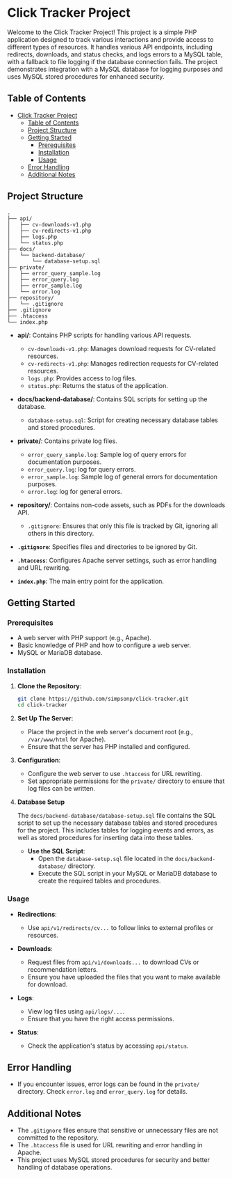 # Click Tracker Project

Welcome to the Click Tracker Project! This project is a simple PHP application designed to track various interactions and provide access to different types of resources. It handles various API endpoints, including redirects, downloads, and status checks, and logs errors to a MySQL table, with a fallback to file logging if the database connection fails. The project demonstrates integration with a MySQL database for logging purposes and uses MySQL stored procedures for enhanced security.

## Table of Contents

- [Click Tracker Project](#click-tracker-project)
  - [Table of Contents](#table-of-contents)
  - [Project Structure](#project-structure)
  - [Getting Started](#getting-started)
    - [Prerequisites](#prerequisites)
    - [Installation](#installation)
    - [Usage](#usage)
  - [Error Handling](#error-handling)
  - [Additional Notes](#additional-notes)

## Project Structure

```plaintext
.
├── api/
│   ├── cv-downloads-v1.php
│   ├── cv-redirects-v1.php
│   ├── logs.php
│   └── status.php
├── docs/
│   └── backend-database/
│       └── database-setup.sql
├── private/
│   ├── error_query_sample.log
│   ├── error_query.log
│   ├── error_sample.log
│   └── error.log
├── repository/
│   └── .gitignore
├── .gitignore
├── .htaccess
└── index.php
```

- **api/**: Contains PHP scripts for handling various API requests.

  - `cv-downloads-v1.php`: Manages download requests for CV-related resources.
  - `cv-redirects-v1.php`: Manages redirection requests for CV-related resources.
  - `logs.php`: Provides access to log files.
  - `status.php`: Returns the status of the application.

- **docs/backend-database/**: Contains SQL scripts for setting up the database.

  - `database-setup.sql`: Script for creating necessary database tables and stored procedures.

- **private/**: Contains private log files.

  - `error_query_sample.log`: Sample log of query errors for documentation purposes.
  - `error_query.log`: log for query errors.
  - `error_sample.log`: Sample log of general errors for documentation purposes.
  - `error.log`: log for general errors.

- **repository/**: Contains non-code assets, such as PDFs for the downloads API.

  - `.gitignore`: Ensures that only this file is tracked by Git, ignoring all others in this directory.

- **`.gitignore`**: Specifies files and directories to be ignored by Git.

- **`.htaccess`**: Configures Apache server settings, such as error handling and URL rewriting.

- **`index.php`**: The main entry point for the application.

## Getting Started

### Prerequisites

- A web server with PHP support (e.g., Apache).
- Basic knowledge of PHP and how to configure a web server.
- MySQL or MariaDB database.

### Installation

1. **Clone the Repository**:

   ```bash
   git clone https://github.com/simpsonp/click-tracker.git
   cd click-tracker
   ```

2. **Set Up The Server**:

   - Place the project in the web server's document root (e.g., `/var/www/html` for Apache).
   - Ensure that the server has PHP installed and configured.

3. **Configuration**:

   - Configure the web server to use `.htaccess` for URL rewriting.
   - Set appropriate permissions for the `private/` directory to ensure that log files can be written.

4. **Database Setup**

   The `docs/backend-database/database-setup.sql` file contains the SQL script to set up the necessary database tables and stored procedures for the project. This includes tables for logging events and errors, as well as stored procedures for inserting data into these tables.

   - **Use the SQL Script**:
     - Open the `database-setup.sql` file located in the `docs/backend-database/` directory.
     - Execute the SQL script in your MySQL or MariaDB database to create the required tables and procedures.

### Usage

- **Redirections**:

  - Use `api/v1/redirects/cv...` to follow links to external profiles or resources.

- **Downloads**:

  - Request files from `api/v1/downloads...` to download CVs or recommendation letters.
  - Ensure you have uploaded the files that you want to make available for download.

- **Logs**:

  - View log files using `api/logs/...`.
  - Ensure that you have the right access permissions.

- **Status**:

  - Check the application's status by accessing `api/status`.

## Error Handling

- If you encounter issues, error logs can be found in the `private/` directory. Check `error.log` and `error_query.log` for details.

## Additional Notes

- The `.gitignore` files ensure that sensitive or unnecessary files are not committed to the repository.
- The `.htaccess` file is used for URL rewriting and error handling in Apache.
- This project uses MySQL stored procedures for security and better handling of database operations.
